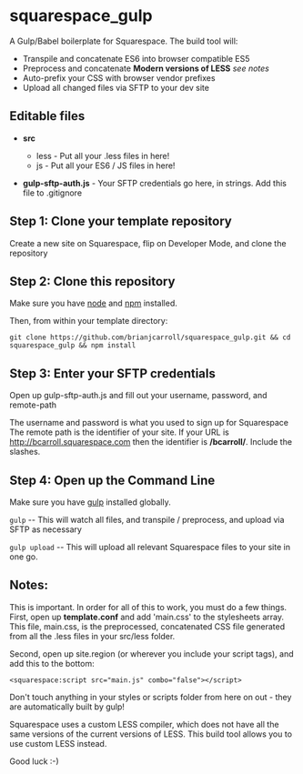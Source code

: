 # squarespace_gulp
A Gulp/Babel boilerplate for Squarespace.  The build tool will:
* Transpile and concatenate ES6 into browser compatible ES5
* Preprocess and concatenate **Modern versions of LESS** *see notes*
* Auto-prefix your CSS with browser vendor prefixes
* Upload all changed files via SFTP to your dev site

## Editable files
* **src**
  * less - Put all your .less files in here!
  * js - Put all your ES6 / JS files in here!

* **gulp-sftp-auth.js** - Your SFTP credentials go here, in strings. Add this file to .gitignore

## Step 1: Clone your template repository
Create a new site on Squarespace, flip on Developer Mode, and clone the repository

## Step 2: Clone this repository
Make sure you have [node](https://nodejs.org/en/) and [npm](http://blog.npmjs.org/post/85484771375/how-to-install-npm) installed.

Then, from within your template directory:

```git clone https://github.com/brianjcarroll/squarespace_gulp.git && cd squarespace_gulp && npm install```

## Step 3: Enter your SFTP credentials
Open up gulp-sftp-auth.js and fill out your username, password, and remote-path

The username and password is what you used to sign up for Squarespace
The remote path is the identifier of your site. If your URL is http://bcarroll.squarespace.com then the identifier is **/bcarroll/**. Include the slashes.

## Step 4: Open up the Command Line
Make sure you have [gulp](https://www.npmjs.com/package/gulp) installed globally.

`gulp` -- This will watch all files, and transpile / preprocess, and upload via SFTP as necessary

`gulp upload` -- This will upload all relevant Squarespace files to your site in one go.

## Notes:
This is important. In order for all of this to work, you must do a few things.
First, open up **template.conf** and add 'main.css' to the stylesheets array. This file, main.css, is the preprocessed, concatenated CSS file generated from all the .less files in your src/less folder.

Second, open up site.region (or wherever you include your script tags), and add this to the bottom:

```<squarespace:script src="main.js" combo="false"></script>```

Don't touch anything in your styles or scripts folder from here on out - they are automatically built by gulp!

Squarespace uses a custom LESS compiler, which does not have all the same versions of the current versions of LESS. This build tool allows you to use custom LESS instead.

Good luck :-)
